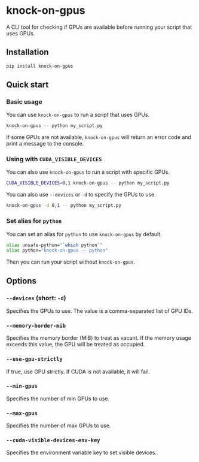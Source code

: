 # knock-on-gpus

A CLI tool for checking if GPUs are available before running your script that uses GPUs.

## Installation

```sh
pip install knock-on-gpus
```

## Quick start

### Basic usage

You can use `knock-on-gpus` to run a script that uses GPUs.

```bash
knock-on-gpus -- python my_script.py
```

If some GPUs are not available, `knock-on-gpus` will return an error code and print a message to the console.

### Using with `CUDA_VISIBLE_DEVICES`

You can also use `knock-on-gpus` to run a script with specific GPUs.

```bash
CUDA_VISIBLE_DEVICES=0,1 knock-on-gpus -- python my_script.py
```

You can also use `--devices` or `-d` to specify the GPUs to use.

```bash
knock-on-gpus -d 0,1 -- python my_script.py
```

### Set alias for `python`

You can set an alias for `python` to use `knock-on-gpus` by default.

```bash
alias unsafe-python="`which python`"
alias python="knock-on-gpus -- python"
```

Then you can run your script without `knock-on-gpus`.

## Options

### `--devices` (short: `-d`)

Specifies the GPUs to use. The value is a comma-separated list of GPU IDs.

### `--memory-border-mib`

Specifies the memory border (MiB) to treat as vacant. If the memory usage exceeds this value, the GPU will be treated as occupied.

### `--use-gpu-strictly`

If true, use GPU strictly. If CUDA is not available, it will fail.

### `--min-gpus`

Specifies the number of min GPUs to use.

### `--max-gpus`

Specifies the number of max GPUs to use.

### `--cuda-visible-devices-env-key`

Specifies the environment variable key to set visible devices.
